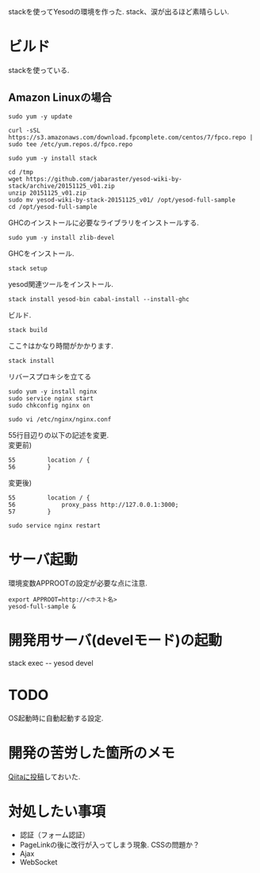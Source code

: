 stackを使ってYesodの環境を作った.
stack、涙が出るほど素晴らしい.

# ビルド
stackを使っている.


## Amazon Linuxの場合

```shell
sudo yum -y update
```

```shell
curl -sSL https://s3.amazonaws.com/download.fpcomplete.com/centos/7/fpco.repo | sudo tee /etc/yum.repos.d/fpco.repo
```

```shell
sudo yum -y install stack
```

```shell
cd /tmp
wget https://github.com/jabaraster/yesod-wiki-by-stack/archive/20151125_v01.zip
unzip 20151125_v01.zip
sudo mv yesod-wiki-by-stack-20151125_v01/ /opt/yesod-full-sample
cd /opt/yesod-full-sample
```

GHCのインストールに必要なライブラリをインストールする.

```shell
sudo yum -y install zlib-devel
```

GHCをインストール.

```shell
stack setup
```

yesod関連ツールをインストール.

```shell
stack install yesod-bin cabal-install --install-ghc
```

ビルド.

```shell
stack build
```

ここ↑はかなり時間がかかります.

```shell
stack install
```

リバースプロキシを立てる

```shell
sudo yum -y install nginx
sudo service nginx start
sudo chkconfig nginx on
```

```shell
sudo vi /etc/nginx/nginx.conf
```

55行目辺りの以下の記述を変更.  
変更前)  
```
55         location / {  
56         } 
```

変更後)  
```
55         location / {
56             proxy_pass http://127.0.0.1:3000;
57         }
```

```shell
sudo service nginx restart
```

# サーバ起動
環境変数APPROOTの設定が必要な点に注意.

```shell
export APPROOT=http://<ホスト名>
yesod-full-sample &
```

# 開発用サーバ(develモード)の起動
stack exec -- yesod devel

# TODO
OS起動時に自動起動する設定.

# 開発の苦労した箇所のメモ
[Qiitaに投稿](http://qiita.com/jabaraster/items/2283f03a70e2bdcf9fb9)しておいた.  

# 対処したい事項

* 認証（フォーム認証）
* PageLinkの後に改行が入ってしまう現象. CSSの問題か？
* Ajax
* WebSocket

